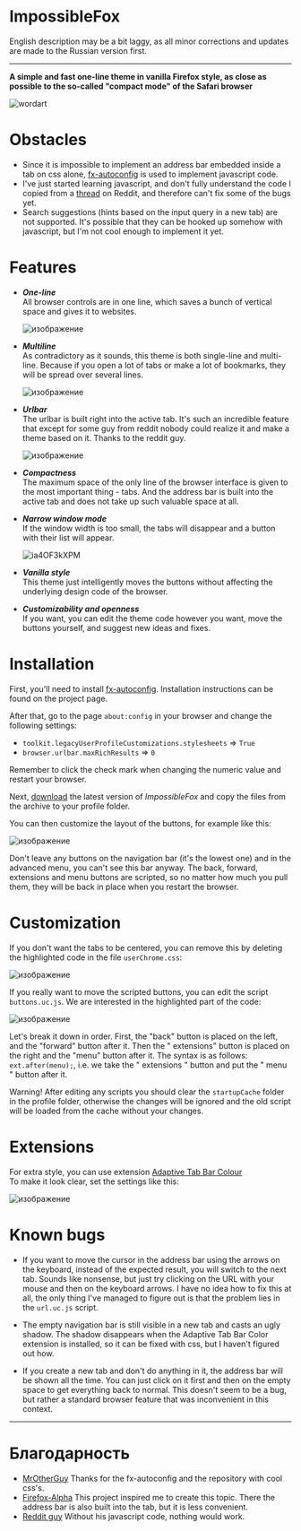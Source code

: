 # ImpossibleFox

English description may be a bit laggy, as all minor corrections and updates are made to the Russian version first.

--------



**A simple and fast one-line theme in vanilla Firefox style, as close as possible to the so-called "compact mode" of the Safari browser**

![wordart](https://github.com/Naezr/ImpossibleFox/assets/95460152/41d28042-f758-464f-9493-6fc1d04a0a98)



# Obstacles
 - Since it is impossible to implement an address bar embedded inside a tab on css alone, [fx-autoconfig](https://github.com/MrOtherGuy/fx-autoconfig) is used to implement javascript code.
 - I've just started learning javascript, and don't fully understand the code I copied from a [thread](https://www.reddit.com/r/FirefoxCSS/comments/nv1lb6/url_on_the_tab_like_the_new_safari/) on Reddit, and therefore can't fix some of the bugs yet.
 - Search suggestions (hints based on the input query in a new tab) are not supported. It's possible that they can be hooked up somehow with javascript, but I'm not cool enough to implement it yet.


# Features
- ***One-line***  
   All browser controls are in one line, which saves a bunch of vertical space and gives it to websites.
  
   ![изображение](https://github.com/Naezr/ImpossibleFox/assets/95460152/7edee538-caad-4d96-bf42-9f0f3b99a161)

- ***Multiline***  
   As contradictory as it sounds, this theme is both single-line and multi-line. Because if you open a lot of tabs or make a lot of bookmarks, they will be spread over several lines.
  
   ![изображение](https://github.com/Naezr/ImpossibleFox/assets/95460152/5db4a487-700c-48c7-a56a-da950e311ac2)


- ***Urlbar***  
   The urlbar is built right into the active tab. It's such an incredible feature that except for some guy from reddit nobody could realize it and make a theme based on it. Thanks to the reddit guy.
  
   ![изображение](https://github.com/Naezr/ImpossibleFox/assets/95460152/7e92e8ad-83d1-41e4-99f9-1c24b9da7c75)

- ***Compactness***  
   The maximum space of the only line of the browser interface is given to the most important thing - tabs. And the address bar is built into the active tab and does not take up such valuable space at all.

- ***Narrow window mode***  
   If the window width is too small, the tabs will disappear and a button with their list will appear.

   ![ia4OF3kXPM](https://github.com/Naezr/ImpossibleFox/assets/95460152/84af4c6a-0ed0-42c4-837c-19a73d47764c)


- ***Vanilla style***  
   This theme just intelligently moves the buttons without affecting the underlying design code of the browser.

- ***Customizability and openness***  
   If you want, you can edit the theme code however you want, move the buttons yourself, and suggest new ideas and fixes.



# Installation

First, you'll need to install [fx-autoconfig](https://github.com/MrOtherGuy/fx-autoconfig). Installation instructions can be found on the project page.

After that, go to the page `about:config` in your browser and change the following settings:
 - `toolkit.legacyUserProfileCustomizations.stylesheets` => `True`
 - `browser.urlbar.maxRichResults` => `0`

Remember to click the check mark when changing the numeric value and restart your browser.

Next, [download](https://github.com/Naezr/ImpossibleFox/releases) the latest version of *ImpossibleFox* and copy the files from the archive to your profile folder.

You can then customize the layout of the buttons, for example like this:

![изображение](https://github.com/Naezr/ImpossibleFox/assets/95460152/c7863a53-24bb-4734-ab36-75ee3f4f92f6)

Don't leave any buttons on the navigation bar (it's the lowest one) and in the advanced menu, you can't see this bar anyway. The back, forward, extensions and menu buttons are scripted, so no matter how much you pull them, they will be back in place when you restart the browser.



# Customization
If you don't want the tabs to be centered, you can remove this by deleting the highlighted code in the file `userChrome.css`:

![изображение](https://github.com/Naezr/ImpossibleFox/assets/95460152/883ed4a7-79b1-4acf-9436-23234b845262)

If you really want to move the scripted buttons, you can edit the script `buttons.uc.js`. We are interested in the highlighted part of the code:
 
![изображение](https://github.com/Naezr/ImpossibleFox/assets/95460152/f766e1c3-cd85-440d-9242-30c469ffe59e)

Let's break it down in order. First, the "back" button is placed on the left, and the "forward" button after it. Then the " extensions" button is placed on the right and the "menu" button after it. The syntax is as follows: `ext.after(menu);`, i.e. we take the " extensions " button and put the " menu " button after it.

Warning! After editing any scripts you should clear the `startupCache` folder in the profile folder, otherwise the changes will be ignored and the old script will be loaded from the cache without your changes.

# Extensions

For extra style, you can use extension [Adaptive Tab Bar Colour](https://addons.mozilla.org/ru/firefox/addon/adaptive-tab-bar-colour/)  
To make it look clear, set the settings like this:

![изображение](https://github.com/Naezr/ImpossibleFox/assets/95460152/360d0309-b46d-4081-a833-9a5db19ef5be)




# Known bugs

 - If you want to move the cursor in the address bar using the arrows on the keyboard, instead of the expected result, you will switch to the next tab. Sounds like nonsense, but just try clicking on the URL with your mouse and then on the keyboard arrows. I have no idea how to fix this at all, the only thing I've managed to figure out is that the problem lies in the `url.uc.js` script.

 - The empty navigation bar is still visible in a new tab and casts an ugly shadow. The shadow disappears when the Adaptive Tab Bar Color extension is installed, so it can be fixed with css, but I haven't figured out how.
 - If you create a new tab and don't do anything in it, the address bar will be shown all the time. You can just click on it first and then on the empty space to get everything back to normal. This doesn't seem to be a bug, but rather a standard browser feature that was inconvenient in this context.


----------



# Благодарность
 - [MrOtherGuy](https://github.com/MrOtherGuy)   Thanks for the fx-autoconfig and the repository with cool css's.  
 - [Firefox-Alpha](https://github.com/Tagggar/Firefox-Alpha)   This project inspired me to create this topic. There the address bar is also built into the tab, but it is less convenient.  
 - [Reddit guy](https://www.reddit.com/r/FirefoxCSS/comments/nv1lb6/url_on_the_tab_like_the_new_safari/)   Without his javascript code, nothing would work.  
